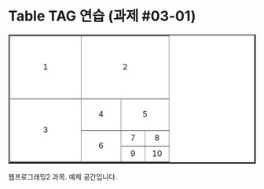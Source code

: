 <html>
  <head>
        <title> Table TAG 연습 </title>
  </head>
  <body>
    <h1> Table TAG 연습 (과제 #03-01) </h1>
    <table border="3" bgcolor="white">
      <tr height="128">
        <td colspan="4" rowspan="4" align="center" width="128"> 1 </td>
        <td colspan="4" rowspan="4" align="center" width="128"> 2 </td>
      </tr>
      <tr/> <tr/> <tr/>
      <tr>
        <td colspan="4" rowspan="4" align="center" width="128" height="128"> 3 </td>
        <td colspan="2" rowspan="2" align="center" width="64" height="64"> 4 </td>
        <td colspan="2" rowspan="2" align="center" width="64" height="64"> 5 </td>
      </tr>
      <tr/>
      <tr>
        <td colspan="2" rowspan="2" align="center" width="64" height="64"> 6 </td>
        <td align="center" width="32" height="32"> 7 </td>
        <td align="center" width="32" height="32"> 8 </td>
      </tr>
      <tr>
        <td align="center" width="32" height="32"> 9 </td>
        <td align="center" width="32" height="32"> 10 </td>
      </tr>
    </table>
    웹프로그래밍2 과목. 예제 공간입니다.
  </body>
</html>
